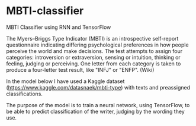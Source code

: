 # MBTI-classifier
MBTI Classifier using RNN and TensorFlow

The Myers–Briggs Type Indicator (MBTI) is an introspective self-report questionnaire indicating differing psychological preferences in how people perceive the world and make decisions. The test attempts to assign four categories: introversion or extraversion, sensing or intuition, thinking or feeling, judging or perceiving. One letter from each category is taken to produce a four-letter test result, like "INFJ" or "ENFP". (Wiki)

In the model below I have used a Kaggle dataset (https://www.kaggle.com/datasnaek/mbti-type) with texts and preassigned classifications. 

The purpose of the model is to train a neural network, using TensorFlow, to be able to predict classification of the writer, judging by the wording they use.
